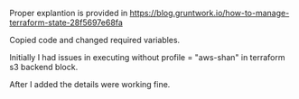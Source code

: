 Proper explantion is provided in 
https://blog.gruntwork.io/how-to-manage-terraform-state-28f5697e68fa

Copied code and changed required variables.

Initially I had issues in executing without 
profile = "aws-shan" 
in terraform s3 backend block.

After I added the details were working fine.

